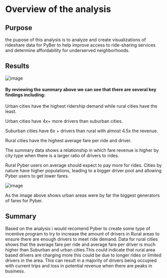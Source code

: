 # Overview of the analysis

## Purpose
the pupose of this analysis is to analyze and create visualizations of rideshare data for PyBer to help improve access to ride-sharing services and determine affordability for underserved neighborhoods.

## Results

![image](https://user-images.githubusercontent.com/89148689/137803986-3608660b-5a6d-4ad8-9058-536bf652dda9.png)

#### By reviewing the summary above we can see that there are several key findings including:

Urban cities have the highest ridership demand while rural cities have the least.

Urban cities have 4x+ more drivers than suburban cities.

Suburban cities have 6x + drivers than rural with almost 4.5x the revenue.

Rural cities have the highest average fare per ride and driver.

The summary data shows a relationship in which fare revenue is higher by city type when there is a larger ratio of drivers to rides.

Rural Pyber users on average should expect to pay more for rides. Cities by nature have higher populations, leading to a bigger driver pool and allowing Pyber users to get lower fares.

![image](https://user-images.githubusercontent.com/89148689/137804884-f4adefe9-67c1-47e3-821d-2fb7c826bf58.png)


As the image above shows urban areas were by far the biggest generators of fares for Pyber.

## Summary
Based on the analysis i would recomend Pyber to create some type of incentive program to try to increase the amount of drivers in Rural areas to ensure there are enough drivers to meet ride demand.
Data for rural cities shows that the average fare per ride and average fare per driver is much higher than Suburban and urban cities.This could indicate that rural area based drivers are charging more this could be due to longer rides or limited drivers in the area. This can result in a majority of drivers being occupied with current trips and loss in potential revenue when there are peaks in business.
